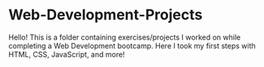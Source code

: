 # Web-Development-Projects
Hello! This is a folder containing exercises/projects I worked on while completing a Web Development bootcamp. Here I took my first steps with HTML, CSS, JavaScript, and more!
